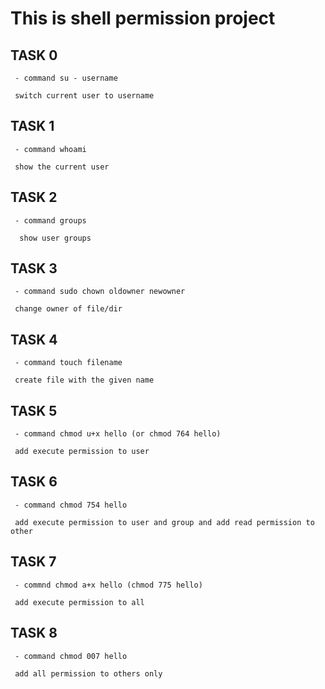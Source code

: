 # This is shell permission project

  ## TASK 0
  
     - command su - username

     switch current user to username

  ## TASK 1

     - command whoami

     show the current user

  ## TASK 2

     - command groups
     
      show user groups


  ## TASK 3


     - command sudo chown oldowner newowner

     change owner of file/dir

  ## TASK 4


     - command touch filename

     create file with the given name


  ## TASK 5


     - command chmod u+x hello (or chmod 764 hello)

     add execute permission to user


  ## TASK 6


     - command chmod 754 hello

     add execute permission to user and group and add read permission to other


  ## TASK 7

     - commnd chmod a+x hello (chmod 775 hello) 
     
     add execute permission to all


  ## TASK 8


     - command chmod 007 hello

     add all permission to others only

